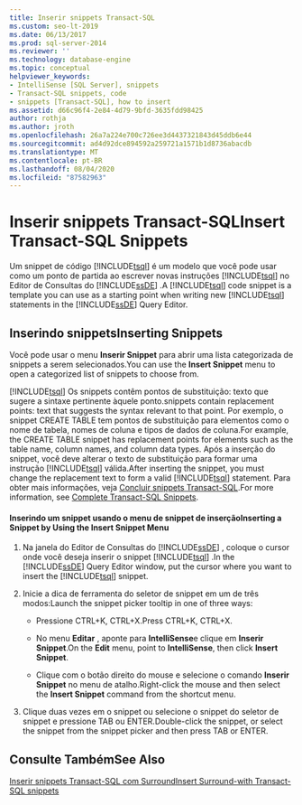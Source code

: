 ```yaml
---
title: Inserir snippets Transact-SQL
ms.custom: seo-lt-2019
ms.date: 06/13/2017
ms.prod: sql-server-2014
ms.reviewer: ''
ms.technology: database-engine
ms.topic: conceptual
helpviewer_keywords:
- IntelliSense [SQL Server], snippets
- Transact-SQL snippets, code
- snippets [Transact-SQL], how to insert
ms.assetid: d66c96f4-2e84-4d79-9bfd-3635fdd98425
author: rothja
ms.author: jroth
ms.openlocfilehash: 26a7a224e700c726ee3d4437321843d45ddb6e44
ms.sourcegitcommit: ad4d92dce894592a259721a1571b1d8736abacdb
ms.translationtype: MT
ms.contentlocale: pt-BR
ms.lasthandoff: 08/04/2020
ms.locfileid: "87582963"
---
```

# <a name="insert-transact-sql-snippets"></a><span data-ttu-id="7fd95-102">Inserir snippets Transact-SQL</span><span class="sxs-lookup"><span data-stu-id="7fd95-102">Insert Transact-SQL Snippets</span></span>
  <span data-ttu-id="7fd95-103">Um snippet de código [!INCLUDE[tsql](../../includes/tsql-md.md)] é um modelo que você pode usar como um ponto de partida ao escrever novas instruções [!INCLUDE[tsql](../../includes/tsql-md.md)] no Editor de Consultas do [!INCLUDE[ssDE](../../includes/ssde-md.md)] .</span><span class="sxs-lookup"><span data-stu-id="7fd95-103">A [!INCLUDE[tsql](../../includes/tsql-md.md)] code snippet is a template you can use as a starting point when writing new [!INCLUDE[tsql](../../includes/tsql-md.md)] statements in the [!INCLUDE[ssDE](../../includes/ssde-md.md)] Query Editor.</span></span>  
  
## <a name="inserting-snippets"></a><span data-ttu-id="7fd95-104">Inserindo snippets</span><span class="sxs-lookup"><span data-stu-id="7fd95-104">Inserting Snippets</span></span>  
 <span data-ttu-id="7fd95-105">Você pode usar o menu **Inserir Snippet** para abrir uma lista categorizada de snippets a serem selecionados.</span><span class="sxs-lookup"><span data-stu-id="7fd95-105">You can use the **Insert Snippet** menu to open a categorized list of snippets to choose from.</span></span>  
  
 [!INCLUDE[tsql](../../includes/tsql-md.md)] <span data-ttu-id="7fd95-106">Os snippets contêm pontos de substituição: texto que sugere a sintaxe pertinente àquele ponto.</span><span class="sxs-lookup"><span data-stu-id="7fd95-106">snippets contain replacement points: text that suggests the syntax relevant to that point.</span></span> <span data-ttu-id="7fd95-107">Por exemplo, o snippet CREATE TABLE tem pontos de substituição para elementos como o nome de tabela, nomes de coluna e tipos de dados de coluna.</span><span class="sxs-lookup"><span data-stu-id="7fd95-107">For example, the CREATE TABLE snippet has replacement points for elements such as the table name, column names, and column data types.</span></span> <span data-ttu-id="7fd95-108">Após a inserção do snippet, você deve alterar o texto de substituição para formar uma instrução [!INCLUDE[tsql](../../includes/tsql-md.md)] válida.</span><span class="sxs-lookup"><span data-stu-id="7fd95-108">After inserting the snippet, you must change the replacement text to form a valid [!INCLUDE[tsql](../../includes/tsql-md.md)] statement.</span></span> <span data-ttu-id="7fd95-109">Para obter mais informações, veja [Concluir snippets Transact-SQL](complete-transact-sql-snippets.md).</span><span class="sxs-lookup"><span data-stu-id="7fd95-109">For more information, see [Complete Transact-SQL Snippets](complete-transact-sql-snippets.md).</span></span>  
  
#### <a name="inserting-a-snippet-by-using-the-insert-snippet-menu"></a><span data-ttu-id="7fd95-110">Inserindo um snippet usando o menu de snippet de inserção</span><span class="sxs-lookup"><span data-stu-id="7fd95-110">Inserting a Snippet by Using the Insert Snippet Menu</span></span>  
  
1.  <span data-ttu-id="7fd95-111">Na janela do Editor de Consultas do [!INCLUDE[ssDE](../../includes/ssde-md.md)] , coloque o cursor onde você deseja inserir o snippet [!INCLUDE[tsql](../../includes/tsql-md.md)] .</span><span class="sxs-lookup"><span data-stu-id="7fd95-111">In the [!INCLUDE[ssDE](../../includes/ssde-md.md)] Query Editor window, put the cursor where you want to insert the [!INCLUDE[tsql](../../includes/tsql-md.md)] snippet.</span></span>  
  
2.  <span data-ttu-id="7fd95-112">Inicie a dica de ferramenta do seletor de snippet em um de três modos:</span><span class="sxs-lookup"><span data-stu-id="7fd95-112">Launch the snippet picker tooltip in one of three ways:</span></span>  
  
    -   <span data-ttu-id="7fd95-113">Pressione CTRL+K, CTRL+X.</span><span class="sxs-lookup"><span data-stu-id="7fd95-113">Press CTRL+K, CTRL+X.</span></span>  
  
    -   <span data-ttu-id="7fd95-114">No menu **Editar** , aponte para **IntelliSense**e clique em **Inserir Snippet**.</span><span class="sxs-lookup"><span data-stu-id="7fd95-114">On the **Edit** menu, point to **IntelliSense**, then click **Insert Snippet**.</span></span>  
  
    -   <span data-ttu-id="7fd95-115">Clique com o botão direito do mouse e selecione o comando **Inserir Snippet** no menu de atalho.</span><span class="sxs-lookup"><span data-stu-id="7fd95-115">Right-click the mouse and then select the **Insert Snippet** command from the shortcut menu.</span></span>  
  
3.  <span data-ttu-id="7fd95-116">Clique duas vezes em o snippet ou selecione o snippet do seletor de snippet e pressione TAB ou ENTER.</span><span class="sxs-lookup"><span data-stu-id="7fd95-116">Double-click the snippet, or select the snippet from the snippet picker and then press TAB or ENTER.</span></span>  
  
## <a name="see-also"></a><span data-ttu-id="7fd95-117">Consulte Também</span><span class="sxs-lookup"><span data-stu-id="7fd95-117">See Also</span></span>  
 [<span data-ttu-id="7fd95-118">Inserir snippets Transact-SQL com Surround</span><span class="sxs-lookup"><span data-stu-id="7fd95-118">Insert Surround-with Transact-SQL snippets</span></span>](insert-surround-with-transact-sql-snippets.md)  
  
  
